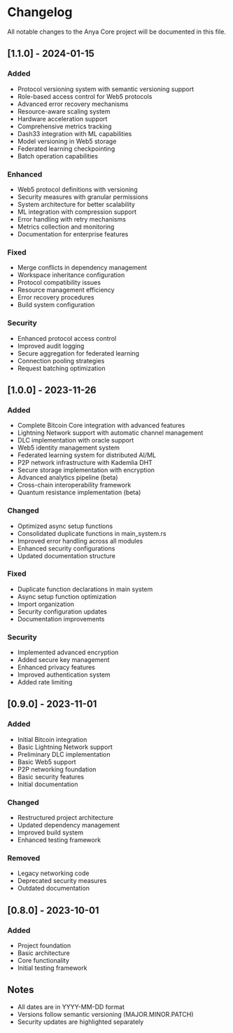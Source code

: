 # Changelog

All notable changes to the Anya Core project will be documented in this file.

## [1.1.0] - 2024-01-15

### Added
- Protocol versioning system with semantic versioning support
- Role-based access control for Web5 protocols
- Advanced error recovery mechanisms
- Resource-aware scaling system
- Hardware acceleration support
- Comprehensive metrics tracking
- Dash33 integration with ML capabilities
- Model versioning in Web5 storage
- Federated learning checkpointing
- Batch operation capabilities

### Enhanced
- Web5 protocol definitions with versioning
- Security measures with granular permissions
- System architecture for better scalability
- ML integration with compression support
- Error handling with retry mechanisms
- Metrics collection and monitoring
- Documentation for enterprise features

### Fixed
- Merge conflicts in dependency management
- Workspace inheritance configuration
- Protocol compatibility issues
- Resource management efficiency
- Error recovery procedures
- Build system configuration

### Security
- Enhanced protocol access control
- Improved audit logging
- Secure aggregation for federated learning
- Connection pooling strategies
- Request batching optimization

## [1.0.0] - 2023-11-26

### Added
- Complete Bitcoin Core integration with advanced features
- Lightning Network support with automatic channel management
- DLC implementation with oracle support
- Web5 identity management system
- Federated learning system for distributed AI/ML
- P2P network infrastructure with Kademlia DHT
- Secure storage implementation with encryption
- Advanced analytics pipeline (beta)
- Cross-chain interoperability framework
- Quantum resistance implementation (beta)

### Changed
- Optimized async setup functions
- Consolidated duplicate functions in main_system.rs
- Improved error handling across all modules
- Enhanced security configurations
- Updated documentation structure

### Fixed
- Duplicate function declarations in main system
- Async setup function optimization
- Import organization
- Security configuration updates
- Documentation improvements

### Security
- Implemented advanced encryption
- Added secure key management
- Enhanced privacy features
- Improved authentication system
- Added rate limiting

## [0.9.0] - 2023-11-01

### Added
- Initial Bitcoin integration
- Basic Lightning Network support
- Preliminary DLC implementation
- Basic Web5 support
- P2P networking foundation
- Basic security features
- Initial documentation

### Changed
- Restructured project architecture
- Updated dependency management
- Improved build system
- Enhanced testing framework

### Removed
- Legacy networking code
- Deprecated security measures
- Outdated documentation

## [0.8.0] - 2023-10-01

### Added
- Project foundation
- Basic architecture
- Core functionality
- Initial testing framework

## Notes
- All dates are in YYYY-MM-DD format
- Versions follow semantic versioning (MAJOR.MINOR.PATCH)
- Security updates are highlighted separately
